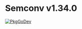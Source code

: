 # Semconv v1.34.0

[![PkgGoDev](https://pkg.go.dev/badge/go.opentelemetry.io/otel/semconv/v1.34.0)](https://pkg.go.dev/go.opentelemetry.io/otel/semconv/v1.34.0)
